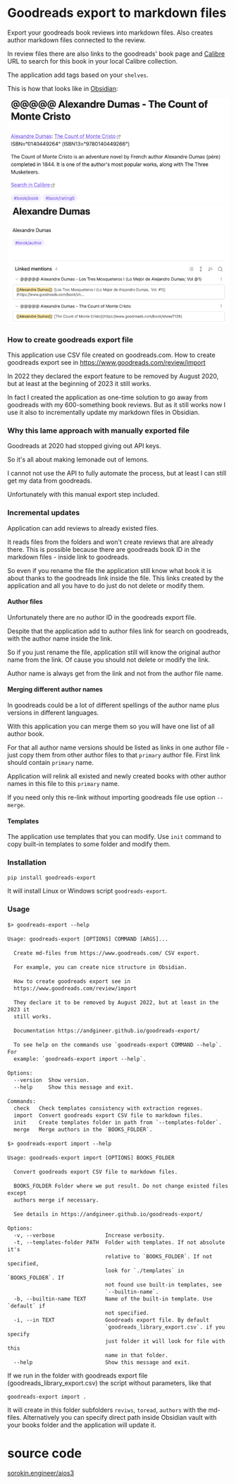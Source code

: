 # Goodreads export to markdown files

Export your goodreads book reviews into markdown files.
Also creates author markdown files connected to the review.

In review files there are also links to the goodreads' book page and
[Calibre](https://calibre-ebook.com/) URL to search
for this book in your local Calibre collection.

The application add tags based on your `shelves`.

This is how that looks like in [Obsidian](https://obsidian.md/):

![goodreads.png](goodreads.png)
![goodreads-author.png](goodreads-author.png)

### How to create goodreads export file

This application use CSV file created on goodreads.com.
How to create goodreads export see in https://www.goodreads.com/review/import

In 2022 they declared the export feature to be removed by August 2020, but at least at the beginning of
2023 it still works.

In fact I created the application as one-time solution to go away from goodreads with
my 600-something book reviews. But as it still works now I use it also to incrementally update my
markdown files in Obsidian.

### Why this lame approach with manually exported file

Goodreads at 2020 had stopped giving out API keys.

So it's all about making lemonade out of lemons.

I cannot not use the API to fully automate the process,
but at least I can still get my data from goodreads.

Unfortunately with this manual export step included.

### Incremental updates

Application can add reviews to already existed files.

It reads files from the folders and won't create reviews that are already there.
This is possible because there are goodreads book ID in the markdown files - inside link to goodreads.

So even if you rename the file the application still know what book it is about thanks to the
goodreads link inside the file. This links created by the application and all you have to do
just do not delete or modify them.

#### Author files

Unfortunately there are no author ID in the goodreads export file.

Despite that the application add to author files link for search on goodreads, with the author
name inside the link.

So if you just rename the file, application still will know the original
author name from the link.
Of cause you should not delete or modify the link.

Author name is always get from the link and not from the author file name.

#### Merging different author names

In goodreads could be a lot of different spellings of the author name plus versions in
different languages.

With this application you can merge them so you will have one list of all author book.

For that all author name versions should be listed as links in one author file -
just copy them from other author files to that `primary` author file.
First link should contain `primary` name.

Application will relink all existed and newly created books with other author names
in this file to this `primary` name.

If you need only this re-link without importing goodreads file use option `--merge`.

#### Templates

The application use templates that you can modify.
Use `init` command to copy built-in templates to some folder and modify them.

### Installation

    pip install goodreads-export

It will install Linux or Windows script `goodreads-export`.

### Usage

    $> goodreads-export --help

    Usage: goodreads-export [OPTIONS] COMMAND [ARGS]...

      Create md-files from https://www.goodreads.com/ CSV export.

      For example, you can create nice structure in Obsidian.

      How to create goodreads export see in
      https://www.goodreads.com/review/import

      They declare it to be removed by August 2022, but at least in the 2023 it
      still works.

      Documentation https://andgineer.github.io/goodreads-export/

      To see help on the commands use `goodreads-export COMMAND --help`. For
      example: `goodreads-export import --help`.

    Options:
      --version  Show version.
      --help     Show this message and exit.

    Commands:
      check   Check templates consistency with extraction regexes.
      import  Convert goodreads export CSV file to markdown files.
      init    Create templates folder in path from `--templates-folder`.
      merge   Merge authors in the `BOOKS_FOLDER`.

    $> goodreads-export import --help

    Usage: goodreads-export import [OPTIONS] BOOKS_FOLDER

      Convert goodreads export CSV file to markdown files.

      BOOKS_FOLDER Folder where we put result. Do not change existed files except
      authors merge if necessary.

      See details in https://andgineer.github.io/goodreads-export/

    Options:
      -v, --verbose                Increase verbosity.
      -t, --templates-folder PATH  Folder with templates. If not absolute it's
                                   relative to `BOOKS_FOLDER`. If not specified,
                                   look for `./templates` in `BOOKS_FOLDER`. If
                                   not found use built-in templates, see
                                   `--builtin-name`.
      -b, --builtin-name TEXT      Name of the built-in template. Use `default` if
                                   not specified.
      -i, --in TEXT                Goodreads export file. By default
                                   `goodreads_library_export.csv`. if you specify
                                   just folder it will look for file with this
                                   name in that folder.
      --help                       Show this message and exit.

If we run in the folder with goodreads export file (goodreads_library_export.csv) the
script without parameters, like that

    goodreads-export import .

It will create in this folder subfolders `reviws`, `toread`, `authors` with the md-files.
Alternatively you can specify direct path inside Obsidian vault with your books folder
and the application will update it.

# source code

[sorokin.engineer/aios3](https://github.com/andgineer/goodreads-export)
